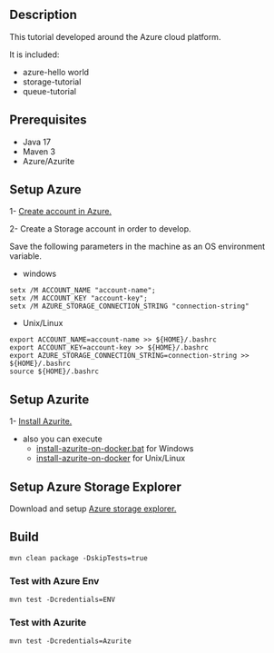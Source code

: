 ## Description

This tutorial developed around the Azure cloud platform.

It is included:

- azure-hello world
- storage-tutorial
- queue-tutorial

## Prerequisites

- Java 17
- Maven 3
- Azure/Azurite

## Setup Azure

1- [Create account in Azure.](https://portal.azure.com/)

2- Create a Storage account in order to develop.

Save the following parameters in the machine as an OS environment variable.

- windows

```shell
setx /M ACCOUNT_NAME "account-name";
setx /M ACCOUNT_KEY "account-key";
setx /M AZURE_STORAGE_CONNECTION_STRING "connection-string"
```

- Unix/Linux

```shell
export ACCOUNT_NAME=account-name >> ${HOME}/.bashrc
export ACCOUNT_KEY=account-key >> ${HOME}/.bashrc 
export AZURE_STORAGE_CONNECTION_STRING=connection-string >> ${HOME}/.bashrc 
source ${HOME}/.bashrc
```

## Setup Azurite

1- [Install Azurite.](https://github.com/azure/azurite)

- also you can execute
    - [install-azurite-on-docker.bat](https://github.com/samanalishiri/cloud-sdk-tutorial/tree/main/azure-tutorial/install-azurite-on-docker.bat)
      for Windows
    - [install-azurite-on-docker](https://github.com/samanalishiri/cloud-sdk-tutorial/tree/main/azure-tutorial/install-azurite-on-docker)
      for Unix/Linux


## Setup Azure Storage Explorer

Download and setup [Azure storage explorer.](https://azure.microsoft.com/en-us/products/storage/storage-explorer/#overview)

## Build

```shell
mvn clean package -DskipTests=true
```

### Test with Azure Env

```shell
mvn test -Dcredentials=ENV
```

### Test with Azurite

```shell
mvn test -Dcredentials=Azurite
```
